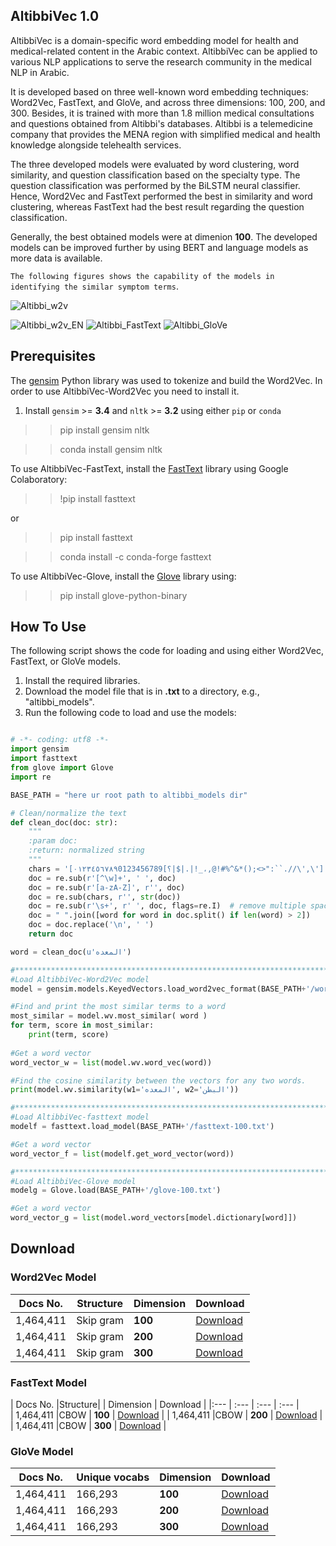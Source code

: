 ## AltibbiVec 1.0

 
AltibbiVec is a domain-specific word embedding model for health and medical-related content in the Arabic context. AltibbiVec can be applied to various NLP applications to serve the research community in the medical NLP in Arabic.

It is developed based on three well-known word embedding techniques: Word2Vec, FastText, and GloVe, and across three dimensions: 100, 200, and 300. Besides, it is trained with more than 1.8 million medical consultations and questions obtained from Altibbi's databases. Altibbi is a telemedicine company that provides the MENA region with simplified medical and health knowledge alongside telehealth services.

The three developed models were evaluated by word clustering, word similarity, and question classification based on the specialty type. The question classification was performed by the BiLSTM neural classifier. Hence, Word2Vec and FastText performed the best in similarity and word clustering, whereas FastText had the best result regarding the question classification. 

Generally, the best obtained models were at dimenion **100**. The developed models can be improved further by using BERT and language models as more data is available.

`The following figures shows the capability of the models in identifying the similar symptom terms`.

![Altibbi_w2v](https://previews.dropbox.com/p/thumb/ABMFS4RZfsMAz8Cw8YSPHh-iT0oodGSUmRjLMzwU9g48wHKGAXY-Ik_nQ6rQfxs-EGFUHRCLa8qBK9MEAeyVtfE2LZPGs8pATHRDSCvICjw9NwzzWrXYwM1sJp8pbimC_ezj_IP40602DyvQkcbKpMAD55laDXD59EqZ39hv1H7JQMt1fG_HonZafQqWZE5OYoqykcn-h4-Mr7vrS8ZuW5x8Www34rv7vrCZygnBNU-SVKwSpPLIgqcNDcqiquvliZX1KVQzVtHfqeJQ3ir5RhTQaulNXWQHDLo_3vD0gM-pmtVQenviXsDntF8Y8Qrq-Av35teNMsoSqWMfZ-HHSC7JjqrQmmDUtJGJnLaDh7Relw/p.jpeg?fv_content=true&size_mode=5)

![Altibbi_w2v_EN](https://drive.google.com/file/d/1JLTkbFDo_-on4uX-2xIVTJELjzmqGyE8/view?usp=sharing)
![Altibbi_FastText](https://drive.google.com/file/d/15T0dIKqraOPeZpsOSN2roXt7IdWlRIow/view?usp=sharing)
![Altibbi_GloVe](https://drive.google.com/file/d/1DLgZnx-vvJJFZfSkQxeRyOyaUggFPWlw/view?usp=sharing)

## Prerequisites

The [gensim](https://radimrehurek.com/gensim/) Python library was used to tokenize and build the Word2Vec. 
In order to use AltibbiVec-Word2Vec you need to install it.

1. Install `gensim` >= **3.4** and `nltk` >= **3.2** using either `pip` or `conda`

>> pip install gensim nltk

>> conda install gensim nltk

To use AltibbiVec-FastText, install the [FastText](https://fasttext.cc/) library using Google Colaboratory:

>>!pip install fasttext

or
>> pip install fasttext

>> conda install -c conda-forge fasttext

To use AltibbiVec-Glove, install the [Glove](https://github.com/maciejkula/glove-python) library using:

>>pip install glove-python-binary

## How To Use
The following script shows the code for loading and using either Word2Vec, FastText, or GloVe models. 

1. Install the required libraries.
2. Download the model file that is in **.txt** to a directory, e.g., "altibbi_models".
3. Run the following code to load and use the models:

```python

# -*- coding: utf8 -*-
import gensim
import fasttext
from glove import Glove
import re

BASE_PATH = "here ur root path to altibbi_models dir"

# Clean/normalize the text
def clean_doc(doc: str):
    """
    :param doc:
    :return: normalized string
    """
    chars = '[٠١٢٣٤٥٦٧٨٩0123456789[؟|$|.|!_،,@!#%^&*();<>":``.//\',\']'
    doc = re.sub(r'[^\w]+', ' ', doc)
    doc = re.sub(r'[a-zA-Z]', r'', doc)
    doc = re.sub(chars, r'', str(doc))
    doc = re.sub(r'\s+', r' ', doc, flags=re.I)  # remove multiple spaces with single space
    doc = " ".join([word for word in doc.split() if len(word) > 2])
    doc = doc.replace('\n', ' ')
    return doc

word = clean_doc(u'المعده')

#**************************************************************************************************#
#Load AltibbiVec-Word2Vec model
model = gensim.models.KeyedVectors.load_word2vec_format(BASE_PATH+'/word2vec-100.txt')

#Find and print the most similar terms to a word
most_similar = model.wv.most_similar( word )
for term, score in most_similar:
    print(term, score)
	
#Get a word vector
word_vector_w = list(model.wv.word_vec(word))

#Find the cosine similarity between the vectors for any two words.
print(model.wv.similarity(w1='المعده', w2='البطن'))

#**************************************************************************************************#
#Load AltibbiVec-fasttext model
modelf = fasttext.load_model(BASE_PATH+'/fasttext-100.txt')

#Get a word vector
word_vector_f = list(modelf.get_word_vector(word))

#**************************************************************************************************#
#Load AltibbiVec-Glove model
modelg = Glove.load(BASE_PATH+'/glove-100.txt')

#Get a word vector
word_vector_g = list(model.word_vectors[model.dictionary[word]])

```

## Download


### Word2Vec Model
 | Docs No.      |Structure        | Dimension	 | Download|
 | --------      | -------         | ---------	 | --------- |
 | 1,464,411     |Skip gram        | **100**     | [Download](https://drive.google.com/file/d/1-YdvvxEQWxrLgn2tsoS7nvjbz2cn4XOn/view?usp=sharing)  |
 | 1,464,411     |Skip gram        | **200**	 | [Download](https://drive.google.com/file/d/1dHxzcy2PhlX4abHMFvHew01gLhllpCDn/view?usp=sharing)  |
 | 1,464,411     |Skip gram        | **300**	 | [Download](https://drive.google.com/file/d/1RFCe3voj6u3W9argTSahB9R3T7P9ojlj/view?usp=sharing)  |
 


### FastText Model
 | Docs No.    |Structure| | Dimension | Download  |
 |:---         | :---      | :---      | :---      |  
 | 1,464,411   |CBOW       | **100**   | [Download](https://drive.google.com/file/d/1a9frdABNNZAkocbUzGm8C5K2zP9w1q0O/view?usp=sharing)  |
 | 1,464,411   |CBOW       | **200**   | [Download](https://drive.google.com/file/d/1F7dI9LvbxTupO21sOXG630U1SM1bEoXv/view?usp=sharing)  |
 | 1,464,411   |CBOW       | **300**   | [Download](https://drive.google.com/file/d/1nzAs8pWFae6nFrr0vRQ-VwoGUHnBTqa0/view?usp=sharing)  |  
 
 
 
 ### GloVe Model
 | Docs No.  |Unique vocabs       | Dimension		| Download  |
 | --------  | -------            | ----------          | --------- |  
 | 1,464,411 |166,293             | **100**	        | [Download](https://drive.google.com/file/d/1oQaSzo5ZARuv4uKq9g73MU-PUeCq1P-B/view?usp=sharing)  |
 | 1,464,411 |166,293             | **200**	        | [Download](https://drive.google.com/file/d/1-1seHUxp7C6CS9sR8nTWisvhQEYR7yHg/view?usp=sharing)  |
 | 1,464,411 |166,293             | **300**	        | [Download](https://drive.google.com/file/d/1-2x1oZEngFCXBeM3c3XfyLrf2Izm9uSy/view?usp=sharing)  |  
